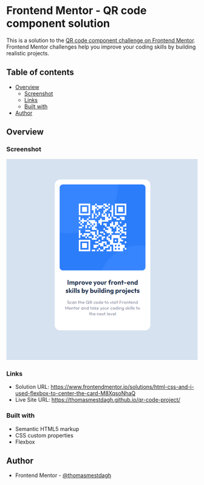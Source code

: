 # Frontend Mentor - QR code component solution

This is a solution to the [QR code component challenge on Frontend Mentor](https://www.frontendmentor.io/challenges/qr-code-component-iux_sIO_H). Frontend Mentor challenges help you improve your coding skills by building realistic projects. 

## Table of contents

- [Overview](#overview)
  - [Screenshot](#screenshot)
  - [Links](#links)
  - [Built with](#built-with)
- [Author](#author)

## Overview

### Screenshot

![](./screenshot.png)

### Links

- Solution URL: https://www.frontendmentor.io/solutions/html-css-and-i-used-flexbox-to-center-the-card-M8XqsoNhaQ
- Live Site URL: https://thomasmestdagh.github.io/qr-code-project/

### Built with

- Semantic HTML5 markup
- CSS custom properties
- Flexbox


## Author

- Frontend Mentor - [@thomasmestdagh](https://www.frontendmentor.io/profile/yourusername)


